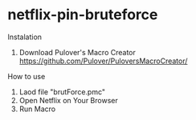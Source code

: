 # netflix-pin-bruteforce

Instalation
1. Download Pulover's Macro Creator
https://github.com/Pulover/PuloversMacroCreator/

How to use
1. Laod file "brutForce.pmc"
2. Open Netflix on Your Browser
3. Run Macro
